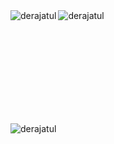 <img src="https://komarev.com/ghpvc/?username=derajatul&label=Profile%20views&color=0e75b6&style=flat" alt="derajatul" /> 

<img align="left" src="https://github-readme-stats.vercel.app/api/top-langs?username=derajatul&show_icons=true&theme=tokyonight&locale=en&layout=compact" alt="derajatul" />

 <br /> <br /> <br /> <br /> <br /> <br />  <br /> <br />

<img align="center" src="https://github-readme-streak-stats.herokuapp.com/?user=derajatul&theme=tokyonight" alt="derajatul" />
